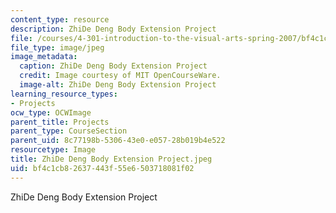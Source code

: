 ```yaml
---
content_type: resource
description: ZhiDe Deng Body Extension Project
file: /courses/4-301-introduction-to-the-visual-arts-spring-2007/bf4c1cb82637443f55e6503718081f02_ZhiDeDengBodyExtensionProject.jpeg
file_type: image/jpeg
image_metadata:
  caption: ZhiDe Deng Body Extension Project
  credit: Image courtesy of MIT OpenCourseWare.
  image-alt: ZhiDe Deng Body Extension Project
learning_resource_types:
- Projects
ocw_type: OCWImage
parent_title: Projects
parent_type: CourseSection
parent_uid: 8c77198b-5306-43e0-e057-28b019b4e522
resourcetype: Image
title: ZhiDe Deng Body Extension Project.jpeg
uid: bf4c1cb8-2637-443f-55e6-503718081f02
---
```

ZhiDe Deng Body Extension Project

